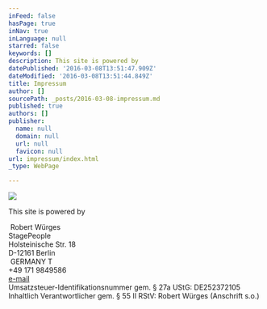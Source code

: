 ```yaml
---
inFeed: false
hasPage: true
inNav: true
inLanguage: null
starred: false
keywords: []
description: This site is powered by
datePublished: '2016-03-08T13:51:47.909Z'
dateModified: '2016-03-08T13:51:44.849Z'
title: Impressum
author: []
sourcePath: _posts/2016-03-08-impressum.md
published: true
authors: []
publisher:
  name: null
  domain: null
  url: null
  favicon: null
url: impressum/index.html
_type: WebPage

---
```

![](https://s3-us-west-2.amazonaws.com/the-grid-img/p/a96447b6fcea48ea2c42326018e5579a7fcba967.jpg)

This site is powered by

 Robert Würges    
StagePeople  
Holsteinische Str. 18    
D-12161 Berlin   
 GERMANY T    
+49 171 9849586    
[e-mail][0]  
Umsatzsteuer-Identifikationsnummer gem. § 27a UStG: DE252372105   
Inhaltlich Verantwortlicher gem. § 55 II RStV: Robert Würges (Anschrift s.o.)


[0]: http://www.stagepeople.com/